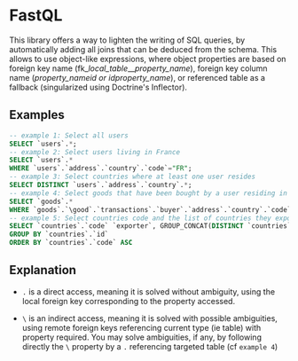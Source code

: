 FastQL
=====

This library offers a way to lighten the writing of SQL queries, by automatically adding all joins that can be deduced
from the schema. This allows to use object-like expressions, where object properties are based on foreign key name
(fk_*local_table*__*property_name*), foreign key column name (*property_name*_id or id_*property_name*), or referenced
table as a fallback (singularized using Doctrine's Inflector).

Examples
--------
```sql
-- example 1: Select all users
SELECT `users`.*;
-- example 2: Select users living in France
SELECT `users`.*
WHERE `users`.`address`.`country`.`code`="FR";
-- example 3: Select countries where at least one user resides
SELECT DISTINCT `users`.`address`.`country`.*;
-- example 4: Select goods that have been bought by a user residing in Spain
SELECT `goods`.*
WHERE `goods`.`\good`.`transactions`.`buyer`.`address`.`country`.`code` = "ES"
-- example 5: Select countries code and the list of countries they export to
SELECT `countries`.`code` `exporter`, GROUP_CONCAT(DISTINCT `countries`.`\?country`.`\address`.`\seller`.`buyer`.`address`.`country`.`code` SEPARATOR ";") `importer`
GROUP BY `countries`.`id`
ORDER BY `countries`.`code` ASC
```

Explanation
-----------
- `.` is a direct access, meaning it is solved without ambiguity, using the local foreign key corresponding to the
property accessed.

- `\` is an indirect access, meaning it is solved with possible ambiguities, using remote foreign keys referencing current
type (ie table) with property required. You may solve ambiguities, if any, by following directly the `\` property by a
`.` referencing targeted table (cf `example 4`)
